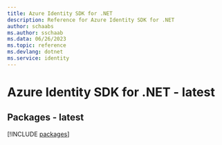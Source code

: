```yaml
---
title: Azure Identity SDK for .NET
description: Reference for Azure Identity SDK for .NET
author: schaabs
ms.author: sschaab
ms.data: 06/26/2023
ms.topic: reference
ms.devlang: dotnet
ms.service: identity
---
```

# Azure Identity SDK for .NET - latest
## Packages - latest
[!INCLUDE [packages](identity-index.md)]